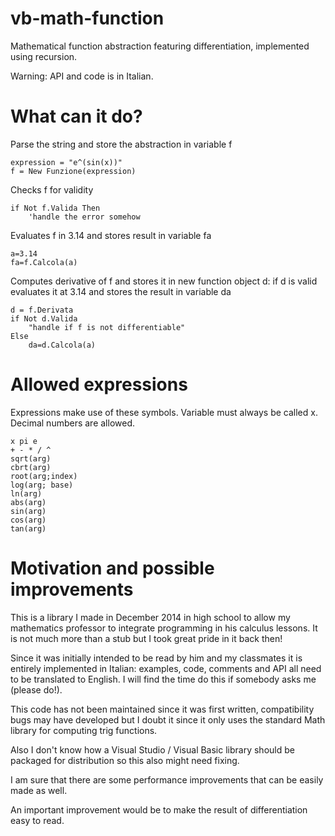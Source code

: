 # vb-math-function
Mathematical function abstraction featuring differentiation, implemented using recursion.

Warning: API and code is in Italian.

# What can it do?
Parse the string and store the abstraction in variable f
```
expression = "e^(sin(x))"
f = New Funzione(expression)
```

Checks f for validity
```
if Not f.Valida Then
	'handle the error somehow
```

Evaluates f in 3.14 and stores result in variable fa
```
a=3.14
fa=f.Calcola(a)

```

Computes derivative of f and stores it in new function object d: if d is valid evaluates it at 3.14 and stores the result in variable da
```
d = f.Derivata
if Not d.Valida
	"handle if f is not differentiable"
Else
	da=d.Calcola(a)
```

# Allowed expressions
Expressions make use of these symbols. Variable must always be called x. Decimal numbers are allowed.
```
x pi e
+ - * / ^
sqrt(arg)
cbrt(arg)
root(arg;index)
log(arg; base)
ln(arg)
abs(arg)
sin(arg)
cos(arg)
tan(arg)

```
# Motivation and possible improvements
This is a library I made in December 2014 in high school to allow my mathematics professor to integrate programming in his calculus lessons. It is not much more than a stub but I took great pride in it back then!

Since it was initially intended to be read by him and my classmates it is entirely implemented in Italian: examples, code, comments and API all need to be translated to English. I will find the time do this if somebody asks me (please do!).

This code has not been maintained since it was first written, compatibility bugs may have developed but I doubt it since it only uses the standard Math library for computing trig functions.

Also I don't know how a Visual Studio / Visual Basic library should be packaged for distribution so this also might need fixing.

I am sure that there are some performance improvements that can be easily made as well.

An important improvement would be to make the result of differentiation easy to read.
